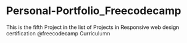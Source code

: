 # Personal-Portfolio_Freecodecamp


This is the fifth Project in the list of Projects in Responsive web design certification @freecodecamp Curriculumn
